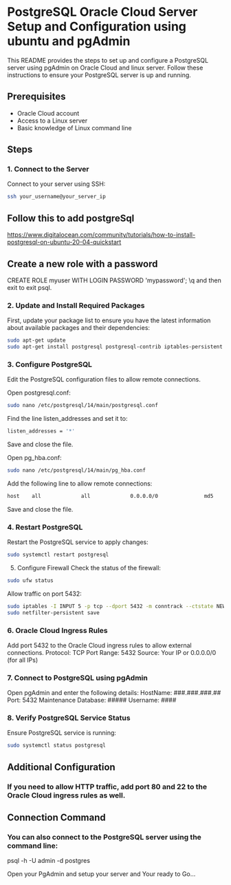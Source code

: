 # PostgreSQL Oracle Cloud Server Setup and Configuration using ubuntu and pgAdmin

This README provides the steps to set up and configure a PostgreSQL server using pgAdmin on Oracle Cloud and linux server. Follow these instructions to ensure your PostgreSQL server is up and running.

## Prerequisites

- Oracle Cloud account
- Access to a Linux server
- Basic knowledge of Linux command line

## Steps

### 1. Connect to the Server

Connect to your server using SSH:
```bash
ssh your_username@your_server_ip
```
## Follow this to add postgreSql
https://www.digitalocean.com/community/tutorials/how-to-install-postgresql-on-ubuntu-20-04-quickstart


## Create a new role with a password
CREATE ROLE myuser WITH LOGIN PASSWORD 'mypassword';
\q and then exit to exit psql.


### 2. Update and Install Required Packages

First, update your package list to ensure you have the latest information about available packages and their dependencies:
```bash
sudo apt-get update
sudo apt-get install postgresql postgresql-contrib iptables-persistent
```
### 3. Configure PostgreSQL
Edit the PostgreSQL configuration files to allow remote connections.

Open postgresql.conf:
```bash
sudo nano /etc/postgresql/14/main/postgresql.conf
```
Find the line listen_addresses and set it to:
```bash
listen_addresses = '*'
```
Save and close the file.

Open pg_hba.conf:
```bash
sudo nano /etc/postgresql/14/main/pg_hba.conf
```
Add the following line to allow remote connections:
```bash
host    all             all             0.0.0.0/0               md5
```
Save and close the file.

### 4. Restart PostgreSQL
Restart the PostgreSQL service to apply changes:

```bash
sudo systemctl restart postgresql
```
5. Configure Firewall
Check the status of the firewall:
```bash
sudo ufw status
```
Allow traffic on port 5432:
```bash
sudo iptables -I INPUT 5 -p tcp --dport 5432 -m conntrack --ctstate NEW,ESTABLISHED -j ACCEPT
sudo netfilter-persistent save
```

### 6. Oracle Cloud Ingress Rules
Add port 5432 to the Oracle Cloud ingress rules to allow external connections.
Protocol: TCP
Port Range: 5432
Source: Your IP or 0.0.0.0/0 (for all IPs)


### 7. Connect to PostgreSQL using pgAdmin
Open pgAdmin and enter the following details:
HostName: ###.###.###.##
Port: 5432
Maintenance Database: #####
Username: ####

### 8. Verify PostgreSQL Service Status
Ensure PostgreSQL service is running:
```bash
sudo systemctl status postgresql
```
## Additional Configuration
### If you need to allow HTTP traffic, add port 80 and 22 to the Oracle Cloud ingress rules as well.

## Connection Command
### You can also connect to the PostgreSQL server using the command line:

psql -h <public-ip-server> -U admin -d postgres

Open your PgAdmin and setup your server and Your ready to Go...
